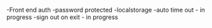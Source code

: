 -Front end auth
-password protected
-localstorage
-auto time out - in progress
-sign out on exit - in progress